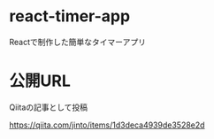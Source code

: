 # react-timer-app
Reactで制作した簡単なタイマーアプリ

# 公開URL
Qiitaの記事として投稿

https://qiita.com/jinto/items/1d3deca4939de3528e2d
